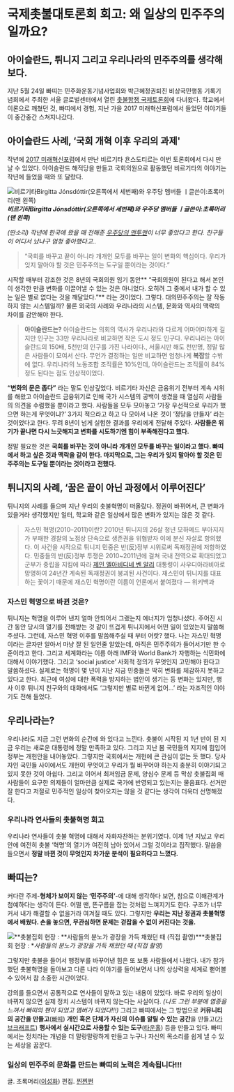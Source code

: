 
# 국제촛불대토론회 회고&#58; 왜 일상의 민주주의일까요?

## 아이슬란드, 튀니지 그리고 우리나라의 민주주의를 생각해보다.

지난 5월 24일 빠띠는 민주화운동기념사업회와 박근혜정권퇴진 비상국민행동 기록기념회에서 주최한 서울 글로벌센터에서 열린 [촛불항쟁 국제토론회](http://www.kdemo.or.kr/notification/news/page/1/post/264)에 다녀왔다. 학교에서 이론으로 깨쳤던 것, 빠띠에서 경험, 지난 가을 2017 미래혁신포럼에서 들었던 이야기들이 중간중간 스쳐지나갔다.

## 아이슬란드 사례, ‘국회 개혁 이후 우리의 과제'

작년에 [2017 미래혁신포럼](http://www.seoulfif.co.kr/)에서 만난 비르기타 욘스도티르는 이번 토론회에서 다시 만날 수 있었다. 아이슬란드 해적당을 만들고 국회의원으로 활동했던 비르기타의 이야기는 작년에 들었을 때와 또 달랐다.

![**비르기타Birgitta Jónsdóttir(오른쪽에서 세번째)와 우주당 멤버들 ㅣ글쓴이:초록머리(맨 왼쪽)**](/assets/images/국제촛불대토론회-회고-왜-일상의-민주주의일까요/0*bvHxJqgw7kl2xPMM)***비르기타Birgitta Jónsdóttir(오른쪽에서 세번째)와 우주당 멤버들 ㅣ글쓴이:초록머리(맨 왼쪽)***

*(딴소리) 작년에 한국에 왔을 때 전해준 [우주당의 맨투맨](http://partiunion.org/products/wouldyou-tee)이 너무 좋았다고 한다. 친구들이 어디서 났냐구 엄청 좋아했다고..*

> “국회를 바꾸고 끝이 아니라 개개인 모두를 바꾸는 일이 변화의 핵심이다. 우리가 잊지 말아야 할 것은 민주주의는 도구일 뿐이라는 것이다.”

시작할 때부터 강조한 것은 8년의 국회의원 임기 동안** “국회의원이 된다고 해서 본인이 생각한 만큼 변화를 이끌어낼 수 있는 것은 아니었다. 오히려 그 중에서 내가 할 수 있는 일은 별로 없다는 것을 깨달았다.”** 라는 것이었다. 그렇다. 대의민주주의는 잘 작동하지 않는 시스템일까? 물론 외국의 사례와 우리나라의 시스템, 문화와 역사의 맥락의 차이를 감안해야 한다.
> **아이슬란드는?**
> 아이슬란드는 의회의 역사가 우리나라와 다르게 어마어마하게 길지만 인구는 33만 우리나라로 비교하면 작은 도시 정도 인구다. 우리나라는 아이슬란드의 150배, 5천만의 인구를 가진 나라이다., 서울시만 해도 천만명, 정말 많은 사람들이 모여서 산다. 무언가 결정하는 일만 비교하면 엄청나게 **복잡**할 수밖에 없다. 우리나라의 노동조합 조직률은 10%인데, 아이슬란드는 조직률이 84% 정도 된다는 점도 인상적이었다.

**“변화의 문은 좁다”** 라는 말도 인상깊었다. 비르기타 자신은 금융위기 전부터 계속 시위를 해왔고 아이슬란드 금융위기로 인해 국가 시스템의 공백이 생겼을 때 열심히 사람들의 의견을 수렴했을 뿐이라고 했다. 사람들을 모두 모아놓고 ‘가장 우선적으로 우리가 했으면 하는게 무엇이냐?’ 3가지 적으라고 하고 다 모아서 나온 것이 ‘정당을 만들자’ 라는 것이었다고 한다. 무려 8년이 넘게 실험한 결과를 우리에게 전달해 주었다. **사람들은 위기가 끝나면 다시 느긋해지고 변화를 시도하기엔 힘이 부족해진다고 했다.**

정말 필요한 것은 **국회를 바꾸는 것이 아니라 개개인 모두를 바꾸는 일이라고 했다. 빠띠에서 하고 싶은 것과 맥락을 같이 한다. 마지막으로, 그는 우리가 잊지 말아야 할 것은 민주주의는 도구일 뿐이라는 것이라고 전했다.**

## 튀니지의 사례, ‘꿈은 끝이 아닌 과정에서 이루어진다’


튀니지의 사례를 들으며 지난 우리의 촛불혁명이 떠올랐다. 정권이 바뀌어서, 큰 변화가 있을거라 생각했지만 일터, 학교와 같은 일상에서 많은 변화가 있지는 않은 것 같다.
> 자스민 혁명(2010–2011)이란?
> 2010년 튀니지의 26살 청년 모하메드 부아지지가 부패한 경찰의 노점상 단속으로 생존권을 위협받자 이에 분신 자살로 항의했다. 이 사건을 시작으로 튀니지 민중은 반(反)정부 시위로써 독재정권에 저항하였다. 민중들의 반(反)정부 투쟁은 2010~2011년에 걸쳐 국내 전역으로 확대되었고 군부가 중립을 지킴에 따라 [제인 엘아비디네 벤 알리](https://ko.wikipedia.org/wiki/%EC%A0%9C%EC%9D%B8_%EC%97%98%EC%95%84%EB%B9%84%EB%94%94%EB%84%A4_%EB%B2%A4_%EC%95%8C%EB%A6%AC) 대통령이 사우디아라비아로 망명하여 24년간 계속된 독재정권이 붕괴된 사건이다. 재스민이 튀니지를 대표하는 꽃이기 때문에 재스민 혁명이란 이름이 언론에서 붙여졌다 — 위키백과

### 자스민 혁명으로 바뀐 것은?

튀니지는 혁명을 이루어 낸지 얼마 안되어서 그랬는지 에너지가 엄청나셨다. 주어진 시간 동안 당시의 열기를 전해받는 것 같이 뜨겁게 튀니지에서 어떤 일이 있었는지 말씀해 주셨다. 그런데, 자스민 혁명 이후를 말씀해주실 때 부터 어랏? 했다. 나는 자스민 혁명이라는 글자만 알아서 마냥 잘 된 일인줄 알았는데, 아직은 민주주의가 들어서기만 한 수준이라고 한다. 그리고 세계화라는 이름 아래 IMF와 World Bank가 자행하는 식민화에 대해서 이야기했다. 그리고 ‘social justice’ 사회적 정의가 무엇인지 고민해야 한다고 말씀하셨다. 실제로는 혁명이 몇 년이 지난 지금 민중들은 딱히 변화를 체감하지 못하고 있다고 한다. 최근에 여성에 대한 폭력을 방지하는 법안이 생기는 등 변화는 있지만, 행사 이후 튀니지 친구와의 대화에서도 ‘그렇지만 별로 바뀐게 없어…’ 라는 자조적인 이야기도 전해 들었다.

## 우리나라는?

우리나라도 지금 그런 변화의 순간에 와 있다고 느낀다. 촛불이 시작된 지 1년 반이 된 지금 우리는 새로운 대통령에 정말 만족하고 있다. 그리고 지난 봄 국민들의 지지에 힘입어 정부는 개헌안을 내어놓았다. 그렇지만 국회에서는 개헌에 큰 관심이 없는 듯 했다. 당사자인 국민들 사이에서도 개헌이 무엇이고 우리가 뭘 바꾸어야 하는지 충분히 이야기되고있지 못한 것이 아쉽다. 그리고 이어서 최저임금 문제, 양심수 문제 등 막상 촛불집회 때 사람들이 요구한 의제들이 얼마만큼 실제로 국가에 반영되고 있는지는 물음표다. 선거만 잘 한다고 저절로 민주적인 일상이 찾아오지는 않을 것 같다는 생각이 더욱더 선명해졌다.

### **우리나라 연사들의 촛불혁명 회고**

우리나라 연사들이 촛불 혁명에 대해서 자화자찬하는 분위기였다. 이제 1년 지났고 우리 안에 여전히 촛불 ‘혁명’의 열기가 여전히 남아 있어서 그럴 것이라고 짐작했다. 말씀을 들으면서 **정말 바뀐 것이 무엇인지 차가운 분석이 필요하다고 느꼈다.**

## 빠띠는?

커다란 주제-**형체가 보이지 않는 ‘민주주의’**-에 대해 생각하다 보면, 참으로 이해관계가 첨예하다는 생각이 든다. 어떨 땐, 뜬구름을 잡는 것처럼 느껴지기도 한다. 구조가 너무 커서 내가 해결할 수 없을거라 여겨질 때도 있다. 그렇지만 **우리는 지난 정권과 촛불혁명에서 배웠다. 손을 놓으면, 무관심하면 문제는 걷잡을 수 없이 커진다는 것을.**

![**촛불집회 현장 : **사람들의 분노가 광장을 가득 채웠던 때 (직접 촬영)](/assets/images/국제촛불대토론회-회고-왜-일상의-민주주의일까요/0*TeSlrcKohzAKWZOA)***촛불집회 현장 : **사람들의 분노가 광장을 가득 채웠던 때 (직접 촬영)*

그렇지만 촛불을 들어서 행정부를 바꾸어낸 힘은 또 보통 사람들에서 나왔다. 내가 참가했던 촛불혁명을 돌아보고 다른 나라 이야기를 들어보면서 나의 상상력을 세계로 뻗어볼 수 있어서 참 소중한 시간이었다.

강의를 들으면서 공통적으로 연사들이 말하고 있는 내용이 있었다. 바로 우리의 일상이 바뀌지 않으면 실제 정치 시스템이 바뀌지 않는다는 사실이다. *(나도 그런 부분에 염증을 느껴서 빠띠의 팬이 되었고 멤버가 되었다!!!)* 그리고 빠띠에서는 그 방법으로 **커뮤니티의 공간을 만들고**([빠띠](https://parti.xyz/)) **개인 혹은 단체가 자신의 이슈를 알릴 수 있는 공간**을 만들고([가브크래프트](http://govcraft.org/)) **행사에서 실시간으로 사용할 수 있는 도구**([타운홀](http://townhall.parti.do/)) 등을 만들고 있다. 빠띠에서는 정치라는 개념을 더 말랑말랑하게 만들고 누구나 자신의 목소리를 쉽게 낼 수 있는 세상을 꿈꾼다.

### 일상의 민주주의 문화를 만드는 빠띠의 노력은 계속됩니다!!!

글. 초록머리([이성화](https://medium.com/@joystar))
편집. [찐찐쩐](https://twitter.com/JINJINZHEN)